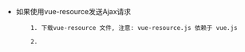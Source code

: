 +   如果使用vue-resource发送Ajax请求
    ```
        1. 下载vue-resource 文件, 注意: vue-resource.js 依赖于 vue.js

        2. 
    ```